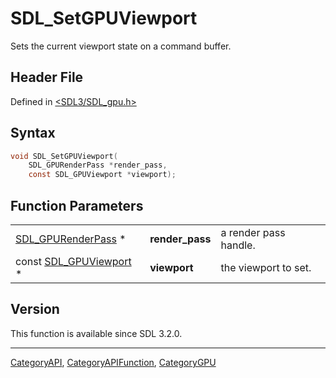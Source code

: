 # SDL_SetGPUViewport

Sets the current viewport state on a command buffer.

## Header File

Defined in [<SDL3/SDL_gpu.h>](https://github.com/libsdl-org/SDL/blob/main/include/SDL3/SDL_gpu.h)

## Syntax

```c
void SDL_SetGPUViewport(
    SDL_GPURenderPass *render_pass,
    const SDL_GPUViewport *viewport);
```

## Function Parameters

|                                            |                 |                       |
| ------------------------------------------ | --------------- | --------------------- |
| [SDL_GPURenderPass](SDL_GPURenderPass) *   | **render_pass** | a render pass handle. |
| const [SDL_GPUViewport](SDL_GPUViewport) * | **viewport**    | the viewport to set.  |

## Version

This function is available since SDL 3.2.0.

----
[CategoryAPI](CategoryAPI), [CategoryAPIFunction](CategoryAPIFunction), [CategoryGPU](CategoryGPU)

